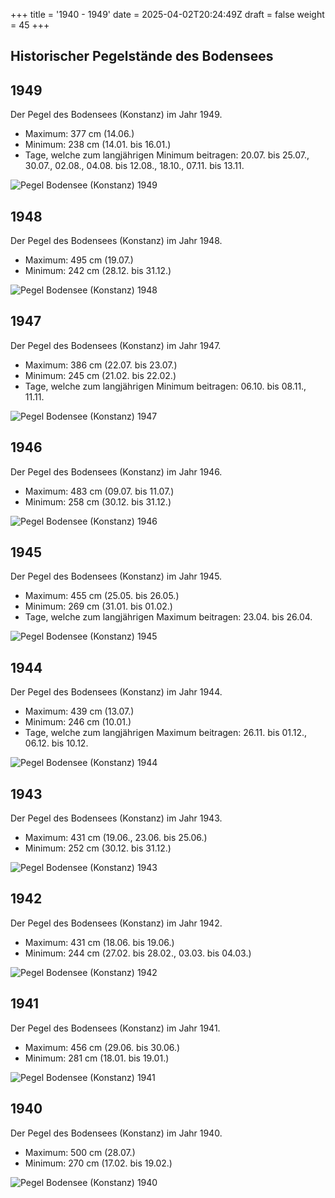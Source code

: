 +++
title = '1940 - 1949'
date = 2025-04-02T20:24:49Z
draft = false
weight = 45
+++

## Historischer Pegelstände des Bodensees

## 1949

Der Pegel des Bodensees (Konstanz) im Jahr 1949.

- Maximum: 377 cm (14.06.)
- Minimum: 238 cm (14.01. bis 16.01.)
- Tage, welche zum langjährigen Minimum beitragen: 20.07. bis 25.07., 30.07., 02.08., 04.08. bis 12.08., 18.10., 07.11. bis 13.11.

![Pegel Bodensee (Konstanz) 1949](/images/DE/graphs_historic/longterm_DE_1949.png)

## 1948

Der Pegel des Bodensees (Konstanz) im Jahr 1948.

- Maximum: 495 cm (19.07.)
- Minimum: 242 cm (28.12. bis 31.12.)

![Pegel Bodensee (Konstanz) 1948](/images/DE/graphs_historic/longterm_DE_1948.png)

## 1947

Der Pegel des Bodensees (Konstanz) im Jahr 1947.

- Maximum: 386 cm (22.07. bis 23.07.)
- Minimum: 245 cm (21.02. bis 22.02.)
- Tage, welche zum langjährigen Minimum beitragen: 06.10. bis 08.11., 11.11.

![Pegel Bodensee (Konstanz) 1947](/images/DE/graphs_historic/longterm_DE_1947.png)

## 1946

Der Pegel des Bodensees (Konstanz) im Jahr 1946.

- Maximum: 483 cm (09.07. bis 11.07.)
- Minimum: 258 cm (30.12. bis 31.12.)

![Pegel Bodensee (Konstanz) 1946](/images/DE/graphs_historic/longterm_DE_1946.png)

## 1945

Der Pegel des Bodensees (Konstanz) im Jahr 1945.

- Maximum: 455 cm (25.05. bis 26.05.)
- Minimum: 269 cm (31.01. bis 01.02.)
- Tage, welche zum langjährigen Maximum beitragen: 23.04. bis 26.04.

![Pegel Bodensee (Konstanz) 1945](/images/DE/graphs_historic/longterm_DE_1945.png)

## 1944

Der Pegel des Bodensees (Konstanz) im Jahr 1944.

- Maximum: 439 cm (13.07.)
- Minimum: 246 cm (10.01.)
- Tage, welche zum langjährigen Maximum beitragen: 26.11. bis 01.12., 06.12. bis 10.12.

![Pegel Bodensee (Konstanz) 1944](/images/DE/graphs_historic/longterm_DE_1944.png)

## 1943

Der Pegel des Bodensees (Konstanz) im Jahr 1943.

- Maximum: 431 cm (19.06., 23.06. bis 25.06.)
- Minimum: 252 cm (30.12. bis 31.12.)

![Pegel Bodensee (Konstanz) 1943](/images/DE/graphs_historic/longterm_DE_1943.png)

## 1942

Der Pegel des Bodensees (Konstanz) im Jahr 1942.

- Maximum: 431 cm (18.06. bis 19.06.)
- Minimum: 244 cm (27.02. bis 28.02., 03.03. bis 04.03.)

![Pegel Bodensee (Konstanz) 1942](/images/DE/graphs_historic/longterm_DE_1942.png)

## 1941

Der Pegel des Bodensees (Konstanz) im Jahr 1941.

- Maximum: 456 cm (29.06. bis 30.06.)
- Minimum: 281 cm (18.01. bis 19.01.)

![Pegel Bodensee (Konstanz) 1941](/images/DE/graphs_historic/longterm_DE_1941.png)

## 1940

Der Pegel des Bodensees (Konstanz) im Jahr 1940.

- Maximum: 500 cm (28.07.)
- Minimum: 270 cm (17.02. bis 19.02.)

![Pegel Bodensee (Konstanz) 1940](/images/DE/graphs_historic/longterm_DE_1940.png)

